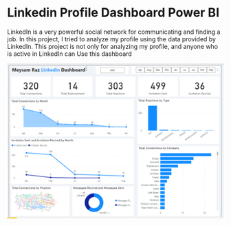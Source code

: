 # Linkedin Profile Dashboard Power BI

LinkedIn is a very powerful social network for communicating and finding a job. In this project, I tried to analyze my profile using the data provided by LinkedIn. This project is not only for analyzing my profile, and anyone who is active in LinkedIn can Use this dashboard

<p><img src="src/linkedin_dashboard_power_bi.png" alt=""></p>
